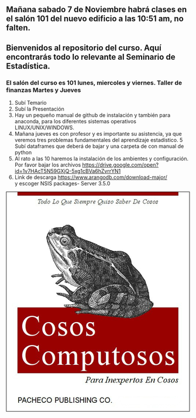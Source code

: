 ## Mañana sabado 7 de Noviembre habrá clases en el salón 101 del nuevo edificio a las 10:51 am, no falten.

## Bienvenidos al repositorio del curso. Aquí encontrarás todo lo relevante al Seminario de Estadística.

### El salón del curso es 101 lunes, miercoles y viernes. Taller de finanzas Martes y Jueves

1. Subí Temario
2. Subí la Presentación
3. Hay un pequeño manual de github de instalación y también para anaconda, para los diferentes sistemas operativos LINUX/UNIX/WINDOWS.
4. Mañana jueves es con profesor y es importante su asistencia, ya que veremos tres problemas fundamentales del aprendizaje estadístico.
5 Subí dataframes que deberá de bajar y una carpeta de con manual de python
5. Al rato a las 10 haremos la instalación de los ambientes y configuración. Por favor bajar los archivos 
https://drive.google.com/open?id=1v7HAcT5N59GXjQ-5xg1cBVa6hZvrrYN1
6. Link de descarga
https://www.arangodb.com/download-major/  
y escoger NSIS packages- Server 3.5.0



![](cosos-computosos.jpg)

